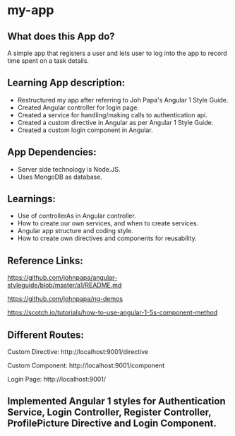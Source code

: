 # my-app
## What does this App do?

A simple app that registers a user and lets user to log into the app to record time spent on a task details.

## Learning App description:
* Restructured my app after referring to Joh Papa's Angular 1 Style Guide.
* Created Angular controller for login page.
* Created a service for handling/making calls to authentication api.
* Created a custom directive in Angular as per Angular 1 Style Guide.
* Created a custom login component in Angular.

## App Dependencies:
* Server side technology is Node.JS.
* Uses MongoDB as database.

## Learnings:
* Use of controllerAs in Angular controller.
* How to create our own services, and when to create services.
* Angular app structure and coding style.
* How to create own directives and components for reusability.

## Reference Links:

https://github.com/johnpapa/angular-styleguide/blob/master/a1/README.md

https://github.com/johnpapa/ng-demos

https://scotch.io/tutorials/how-to-use-angular-1-5s-component-method

## Different Routes:

Custom Directive: http://localhost:9001/directive

Custom Component: http://localhost:9001/component

Login Page: http://localhost:9001/

## Implemented Angular 1 styles for Authentication Service, Login Controller, Register Controller, ProfilePicture Directive and Login Component.



